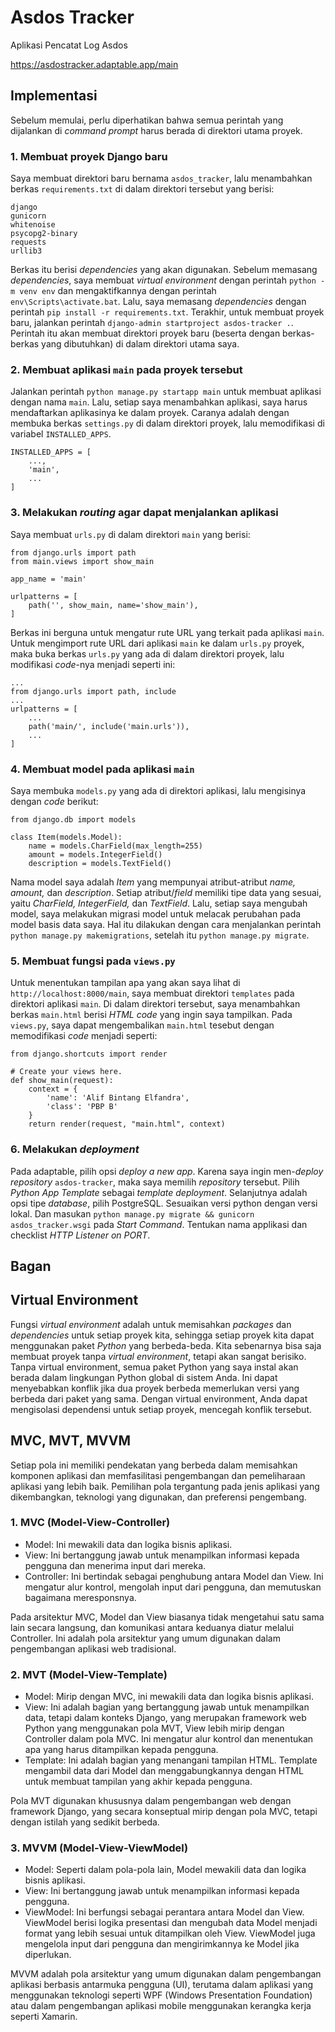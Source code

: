 # Asdos Tracker
Aplikasi Pencatat Log Asdos

https://asdostracker.adaptable.app/main

## Implementasi
Sebelum memulai, perlu diperhatikan bahwa semua perintah yang dijalankan di _command prompt_ harus berada di direktori utama proyek.
### 1. Membuat proyek Django baru
Saya membuat direktori baru bernama `asdos_tracker`, lalu menambahkan berkas `requirements.txt` di dalam direktori tersebut yang berisi:
```
django
gunicorn
whitenoise
psycopg2-binary
requests
urllib3
```
Berkas itu berisi _dependencies_ yang akan digunakan. Sebelum memasang _dependencies_, saya membuat _virtual environment_ dengan perintah `python -m venv env` dan mengaktifkannya dengan perintah `env\Scripts\activate.bat`.
Lalu, saya memasang _dependencies_ dengan perintah `pip install -r requirements.txt`.
Terakhir, untuk membuat proyek baru, jalankan perintah `django-admin startproject asdos-tracker .`. Perintah itu akan membuat direktori proyek baru (beserta dengan berkas-berkas yang dibutuhkan) di dalam direktori utama saya.

### 2. Membuat aplikasi `main` pada proyek tersebut
Jalankan perintah `python manage.py startapp main` untuk membuat aplikasi dengan nama `main`. Lalu, setiap saya menambahkan aplikasi, saya harus mendaftarkan aplikasinya ke dalam proyek. Caranya adalah dengan membuka berkas `settings.py` di dalam direktori proyek, lalu memodifikasi di variabel `INSTALLED_APPS`.
```
INSTALLED_APPS = [
    ...,
    'main',
    ...
]
```

### 3. Melakukan _routing_ agar dapat menjalankan aplikasi
Saya membuat `urls.py` di dalam direktori `main` yang berisi:
```
from django.urls import path
from main.views import show_main

app_name = 'main'

urlpatterns = [
    path('', show_main, name='show_main'),
]
```
Berkas ini berguna untuk mengatur rute URL yang terkait pada aplikasi `main`.
Untuk mengimport rute URL dari aplikasi `main` ke dalam `urls.py` proyek, maka buka berkas `urls.py` yang ada di dalam direktori proyek, lalu modifikasi _code_-nya menjadi seperti ini:
```
...
from django.urls import path, include
...
urlpatterns = [
    ...
    path('main/', include('main.urls')),
    ...
]
```

### 4. Membuat model pada aplikasi `main`
Saya membuka `models.py` yang ada di direktori aplikasi, lalu mengisinya dengan _code_ berikut:
```
from django.db import models

class Item(models.Model):
    name = models.CharField(max_length=255)
    amount = models.IntegerField()
    description = models.TextField()
```
Nama model saya adalah _Item_ yang mempunyai atribut-atribut _name, amount,_ dan _description_. Setiap atribut/_field_ memiliki tipe data yang sesuai, yaitu _CharField, IntegerField,_ dan _TextField_. Lalu, setiap saya mengubah model, saya melakukan migrasi model untuk melacak perubahan pada model basis data saya. Hal itu dilakukan dengan cara menjalankan perintah `python manage.py makemigrations`, setelah itu `python manage.py migrate`.

### 5. Membuat fungsi pada `views.py`
Untuk menentukan tampilan apa yang akan saya lihat di `http://localhost:8000/main`, saya membuat direktori `templates` pada direktori aplikasi `main`. Di dalam direktori tersebut, saya menambahkan berkas `main.html` berisi _HTML code_ yang ingin saya tampilkan. Pada `views.py`, saya dapat mengembalikan `main.html` tesebut dengan memodifikasi _code_ menjadi seperti:
```
from django.shortcuts import render

# Create your views here.
def show_main(request):
    context = {
        'name': 'Alif Bintang Elfandra',
        'class': 'PBP B'
    }
    return render(request, "main.html", context)
```

### 6. Melakukan _deployment_
Pada adaptable, pilih opsi _deploy a new app_. Karena saya ingin men-_deploy_ _repository_ `asdos-tracker`, maka saya memilih _repository_ tersebut. Pilih _Python App Template_ sebagai _template deployment_. Selanjutnya adalah opsi tipe _database_, pilih PostgreSQL. Sesuaikan versi python dengan versi lokal. Dan masukan `python manage.py migrate && gunicorn asdos_tracker.wsgi` pada _Start Command_. Tentukan nama applikasi dan checklist _HTTP Listener on PORT_.

## Bagan


## Virtual Environment
Fungsi _virtual environment_ adalah untuk memisahkan _packages_ dan _dependencies_ untuk setiap proyek kita, sehingga setiap proyek kita dapat menggunakan paket _Python_ yang berbeda-beda. Kita sebenarnya bisa saja membuat proyek tanpa _virtual environment_, tetapi akan sangat berisiko. Tanpa virtual environment, semua paket Python yang saya instal akan berada dalam lingkungan Python global di sistem Anda. Ini dapat menyebabkan konflik jika dua proyek berbeda memerlukan versi yang berbeda dari paket yang sama. Dengan virtual environment, Anda dapat mengisolasi dependensi untuk setiap proyek, mencegah konflik tersebut.

## MVC, MVT, MVVM
Setiap pola ini memiliki pendekatan yang berbeda dalam memisahkan komponen aplikasi dan memfasilitasi pengembangan dan pemeliharaan aplikasi yang lebih baik. Pemilihan pola tergantung pada jenis aplikasi yang dikembangkan, teknologi yang digunakan, dan preferensi pengembang.
### 1. MVC (Model-View-Controller)
* Model: Ini mewakili data dan logika bisnis aplikasi.
* View: Ini bertanggung jawab untuk menampilkan informasi kepada pengguna dan menerima input dari mereka.
* Controller: Ini bertindak sebagai penghubung antara Model dan View. Ini mengatur alur kontrol, mengolah input dari pengguna, dan memutuskan bagaimana meresponsnya.

Pada arsitektur MVC, Model dan View biasanya tidak mengetahui satu sama lain secara langsung, dan komunikasi antara keduanya diatur melalui Controller. Ini adalah pola arsitektur yang umum digunakan dalam pengembangan aplikasi web tradisional.
### 2. MVT (Model-View-Template)
* Model: Mirip dengan MVC, ini mewakili data dan logika bisnis aplikasi.
* View: Ini adalah bagian yang bertanggung jawab untuk menampilkan data, tetapi dalam konteks Django, yang merupakan framework web Python yang menggunakan pola MVT, View lebih mirip dengan Controller dalam pola MVC. Ini mengatur alur kontrol dan menentukan apa yang harus ditampilkan kepada pengguna.
* Template: Ini adalah bagian yang menangani tampilan HTML. Template mengambil data dari Model dan menggabungkannya dengan HTML untuk membuat tampilan yang akhir kepada pengguna.

Pola MVT digunakan khususnya dalam pengembangan web dengan framework Django, yang secara konseptual mirip dengan pola MVC, tetapi dengan istilah yang sedikit berbeda.
### 3. MVVM (Model-View-ViewModel)
* Model: Seperti dalam pola-pola lain, Model mewakili data dan logika bisnis aplikasi.
* View: Ini bertanggung jawab untuk menampilkan informasi kepada pengguna.
* ViewModel: Ini berfungsi sebagai perantara antara Model dan View. ViewModel berisi logika presentasi dan mengubah data Model menjadi format yang lebih sesuai untuk ditampilkan oleh View. ViewModel juga mengelola input dari pengguna dan mengirimkannya ke Model jika diperlukan.

MVVM adalah pola arsitektur yang umum digunakan dalam pengembangan aplikasi berbasis antarmuka pengguna (UI), terutama dalam aplikasi yang menggunakan teknologi seperti WPF (Windows Presentation Foundation) atau dalam pengembangan aplikasi mobile menggunakan kerangka kerja seperti Xamarin.
